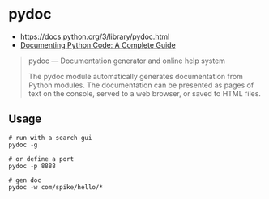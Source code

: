 # pydoc
* https://docs.python.org/3/library/pydoc.html
* [Documenting Python Code: A Complete Guide](https://realpython.com/documenting-python-code/)

> pydoc — Documentation generator and online help system
>
> The pydoc module automatically generates documentation from Python modules. The documentation can be presented as pages of text on the console, served to a web browser, or saved to HTML files.

## Usage

```shell
# run with a search gui
pydoc -g 
	
# or define a port
pydoc -p 8888

# gen doc
pydoc -w com/spike/hello/*
```